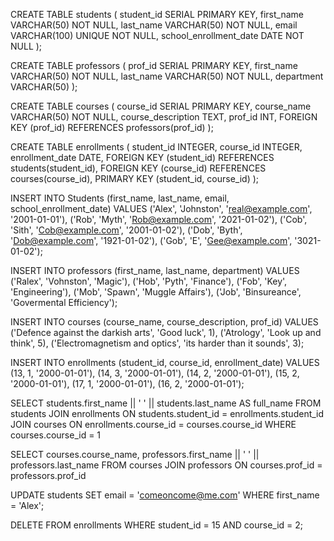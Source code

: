 <!-- Problem 1: SQL code for a university enrollment system -->

CREATE TABLE students (
	student_id SERIAL PRIMARY KEY,
	first_name VARCHAR(50) NOT NULL,
    last_name VARCHAR(50) NOT NULL,
    email VARCHAR(100) UNIQUE NOT NULL,
	school_enrollment_date DATE NOT NULL
);

CREATE TABLE professors (
	prof_id SERIAL PRIMARY KEY,
	first_name VARCHAR(50) NOT NULL,
    last_name VARCHAR(50) NOT NULL,
	department VARCHAR(50)
);

CREATE TABLE courses (
	course_id SERIAL PRIMARY KEY,
	course_name VARCHAR(50) NOT NULL,
	course_description TEXT,
	prof_id INT,
	FOREIGN KEY (prof_id) REFERENCES professors(prof_id)
);

CREATE TABLE enrollments (
    student_id INTEGER,
    course_id INTEGER,
    enrollment_date DATE,
    FOREIGN KEY (student_id) REFERENCES students(student_id),
    FOREIGN KEY (course_id) REFERENCES courses(course_id),
	PRIMARY KEY (student_id, course_id)
);

INSERT INTO Students (first_name, last_name, email, school_enrollment_date)
VALUES ('Alex', 'Johnston', 'real@example.com', '2001-01-01'),
       ('Rob', 'Myth', 'Rob@example.com', '2021-01-02'),
  	   ('Cob', 'Sith', 'Cob@example.com', '2001-01-02'),
	     ('Dob', 'Byth', 'Dob@example.com', '1921-01-02'),
	     ('Gob', 'E', 'Gee@example.com', '3021-01-02');

INSERT INTO professors (first_name, last_name, department)
VALUES ('Ralex', 'Vohnston', 'Magic'),
       ('Hob', 'Pyth', 'Finance'),
       ('Fob', 'Key', 'Engineering'),
       ('Mob', 'Spawn', 'Muggle Affairs'),
       ('Job', 'Binsureance', 'Govermental Efficiency');

INSERT INTO courses (course_name, course_description, prof_id)
VALUES ('Defence against the darkish arts', 'Good luck', 1),
	     ('Atrology', 'Look up and think', 5),
		   ('Electromagnetism and optics', 'its harder than it sounds', 3);


INSERT INTO enrollments (student_id, course_id, enrollment_date)
VALUES (13, 1, '2000-01-01'),
       (14, 3, '2000-01-01'),
       (14, 2, '2000-01-01'),
       (15, 2, '2000-01-01'),
       (17, 1, '2000-01-01'),
       (16, 2, '2000-01-01');


SELECT students.first_name || ' ' || students.last_name AS full_name
FROM students
JOIN enrollments ON students.student_id = enrollments.student_id
JOIN courses ON enrollments.course_id = courses.course_id
WHERE courses.course_id = 1

SELECT courses.course_name, professors.first_name || ' ' || professors.last_name
FROM courses
JOIN professors ON courses.prof_id = professors.prof_id

UPDATE students
SET email = 'comeoncome@me.com'
WHERE first_name = 'Alex';

DELETE FROM enrollments
WHERE student_id = 15 AND course_id = 2;

